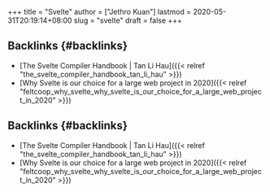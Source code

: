 +++
title = "Svelte"
author = ["Jethro Kuan"]
lastmod = 2020-05-31T20:19:14+08:00
slug = "svelte"
draft = false
+++

## Backlinks {#backlinks}

- [The Svelte Compiler Handbook | Tan Li Hau]({{< relref "the_svelte_compiler_handbook_tan_li_hau" >}})
- [Why Svelte is our choice for a large web project in 2020]({{< relref "feltcoop_why_svelte_why_svelte_is_our_choice_for_a_large_web_project_in_2020" >}})

## Backlinks {#backlinks}

- [The Svelte Compiler Handbook | Tan Li Hau]({{< relref "the_svelte_compiler_handbook_tan_li_hau" >}})
- [Why Svelte is our choice for a large web project in 2020]({{< relref "feltcoop_why_svelte_why_svelte_is_our_choice_for_a_large_web_project_in_2020" >}})
